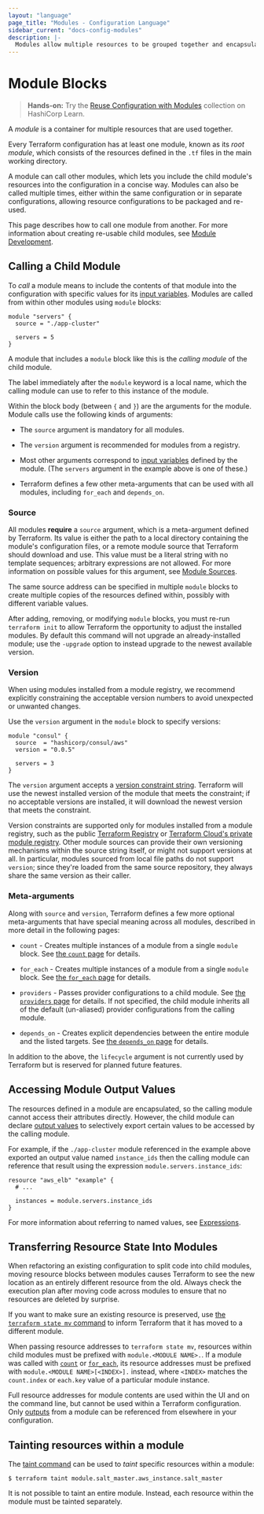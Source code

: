 ```yaml
---
layout: "language"
page_title: "Modules - Configuration Language"
sidebar_current: "docs-config-modules"
description: |-
  Modules allow multiple resources to be grouped together and encapsulated.
---
```


# Module Blocks

> **Hands-on:** Try the [Reuse Configuration with Modules](https://learn.hashicorp.com/collections/terraform/modules?utm_source=WEBSITE&utm_medium=WEB_IO&utm_offer=ARTICLE_PAGE&utm_content=DOCS) collection on HashiCorp Learn.

A _module_ is a container for multiple resources that are used together.

Every Terraform configuration has at least one module, known as its
_root module_, which consists of the resources defined in the `.tf` files in
the main working directory.

A module can call other modules, which lets you include the child module's
resources into the configuration in a concise way. Modules
can also be called multiple times, either within the same configuration or
in separate configurations, allowing resource configurations to be packaged
and re-used.

This page describes how to call one module from another. For more information
about creating re-usable child modules, see [Module Development](/docs/language/modules/develop/index.html).

## Calling a Child Module

To _call_ a module means to include the contents of that module into the
configuration with specific values for its
[input variables](/docs/language/values/variables.html). Modules are called
from within other modules using `module` blocks:

```hcl
module "servers" {
  source = "./app-cluster"

  servers = 5
}
```

A module that includes a `module` block like this is the _calling module_ of the
child module.

The label immediately after the `module` keyword is a local name, which the
calling module can use to refer to this instance of the module.

Within the block body (between `{` and `}`) are the arguments for the module.
Module calls use the following kinds of arguments:

- The `source` argument is mandatory for all modules.

- The `version` argument is recommended for modules from a registry.

- Most other arguments correspond to [input variables](/docs/language/values/variables.html)
  defined by the module. (The `servers` argument in the example above is one of
  these.)

- Terraform defines a few other meta-arguments that can be used with all
  modules, including `for_each` and `depends_on`.

### Source

All modules **require** a `source` argument, which is a meta-argument defined by
Terraform. Its value is either the path to a local directory containing the
module's configuration files, or a remote module source that Terraform should
download and use. This value must be a literal string with no template
sequences; arbitrary expressions are not allowed. For more information on
possible values for this argument, see [Module Sources](/docs/language/modules/sources.html).

The same source address can be specified in multiple `module` blocks to create
multiple copies of the resources defined within, possibly with different
variable values.

After adding, removing, or modifying `module` blocks, you must re-run
`terraform init` to allow Terraform the opportunity to adjust the installed
modules. By default this command will not upgrade an already-installed module;
use the `-upgrade` option to instead upgrade to the newest available version.

### Version

When using modules installed from a module registry, we recommend explicitly
constraining the acceptable version numbers to avoid unexpected or unwanted
changes.

Use the `version` argument in the `module` block to specify versions:

```shell
module "consul" {
  source  = "hashicorp/consul/aws"
  version = "0.0.5"

  servers = 3
}
```

The `version` argument accepts a [version constraint string](/docs/language/expressions/version-constraints.html).
Terraform will use the newest installed version of the module that meets the
constraint; if no acceptable versions are installed, it will download the newest
version that meets the constraint.

Version constraints are supported only for modules installed from a module
registry, such as the public [Terraform Registry](https://registry.terraform.io/)
or [Terraform Cloud's private module registry](/docs/cloud/registry/index.html).
Other module sources can provide their own versioning mechanisms within the
source string itself, or might not support versions at all. In particular,
modules sourced from local file paths do not support `version`; since
they're loaded from the same source repository, they always share the same
version as their caller.

### Meta-arguments

Along with `source` and `version`, Terraform defines a few more
optional meta-arguments that have special meaning across all modules,
described in more detail in the following pages:

- `count` - Creates multiple instances of a module from a single `module` block.
  See [the `count` page](/docs/language/meta-arguments/count.html)
  for details.

- `for_each` - Creates multiple instances of a module from a single `module`
  block. See
  [the `for_each` page](/docs/language/meta-arguments/for_each.html)
  for details.

- `providers` - Passes provider configurations to a child module. See
  [the `providers` page](/docs/language/meta-arguments/module-providers.html)
  for details. If not specified, the child module inherits all of the default
  (un-aliased) provider configurations from the calling module.

- `depends_on` - Creates explicit dependencies between the entire
  module and the listed targets. See
  [the `depends_on` page](/docs/language/meta-arguments/depends_on.html)
  for details.

In addition to the above, the `lifecycle` argument is not currently used by
Terraform but is reserved for planned future features.

## Accessing Module Output Values

The resources defined in a module are encapsulated, so the calling module
cannot access their attributes directly. However, the child module can
declare [output values](/docs/language/values/outputs.html) to selectively
export certain values to be accessed by the calling module.

For example, if the `./app-cluster` module referenced in the example above
exported an output value named `instance_ids` then the calling module
can reference that result using the expression `module.servers.instance_ids`:

```hcl
resource "aws_elb" "example" {
  # ...

  instances = module.servers.instance_ids
}
```

For more information about referring to named values, see
[Expressions](/docs/language/expressions/index.html).

## Transferring Resource State Into Modules

When refactoring an existing configuration to split code into child modules,
moving resource blocks between modules causes Terraform to see the new location
as an entirely different resource from the old. Always check the execution plan
after moving code across modules to ensure that no resources are deleted by
surprise.

If you want to make sure an existing resource is preserved, use
[the `terraform state mv` command](/docs/commands/state/mv.html) to inform
Terraform that it has moved to a different module.

When passing resource addresses to `terraform state mv`, resources within child
modules must be prefixed with `module.<MODULE NAME>.`. If a module was called with
[`count`](/docs/language/meta-arguments/count.html) or
[`for_each`](/docs/language/meta-arguments/for_each.html),
its resource addresses must be prefixed with `module.<MODULE NAME>[<INDEX>].`
instead, where `<INDEX>` matches the `count.index` or `each.key` value of a
particular module instance.

Full resource addresses for module contents are used within the UI and on the
command line, but cannot be used within a Terraform configuration. Only
[outputs](/docs/language/values/outputs.html) from a module can be referenced from
elsewhere in your configuration.

## Tainting resources within a module

The [taint command](/docs/commands/taint.html) can be used to _taint_ specific
resources within a module:

```shell
$ terraform taint module.salt_master.aws_instance.salt_master
```

It is not possible to taint an entire module. Instead, each resource within
the module must be tainted separately.
